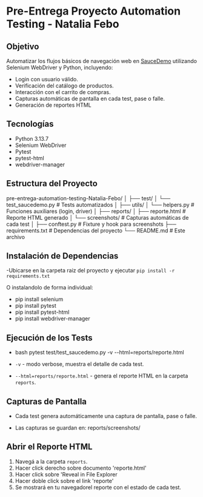 # Pre-Entrega Proyecto Automation Testing - Natalia Febo

## Objetivo
Automatizar los flujos básicos de navegación web en [SauceDemo](https://www.saucedemo.com) utilizando Selenium WebDriver y Python, incluyendo:

- Login con usuario válido.
- Verificación del catálogo de productos.
- Interacción con el carrito de compras.
- Capturas automáticas de pantalla en cada test, pase o falle.
- Generación de reportes HTML


## Tecnologías
- Python 3.13.7
- Selenium WebDriver
- Pytest
- pytest-html
- webdriver-manager


##  Estructura del Proyecto

pre-entrega-automation-testing-Natalia-Febo/
│
├── test/
│   └── test_saucedemo.py         # Tests automatizados
│
├── utils/
│   └── helpers.py                # Funciones auxiliares (login, driver)
│
├── reports/
│   ├── reporte.html              # Reporte HTML generado
│   └── screenshots/              # Capturas automáticas de cada test
│
├── conftest.py                   # Fixture y hook para screenshots
├── requirements.txt              # Dependencias del proyecto
└── README.md                     # Este archivo



## Instalación de Dependencias

-Ubicarse en la carpeta raiz del proyecto y ejecutar
`pip install -r requirements.txt`

O instalandolo de forma individual:

- pip install selenium
- pip install pytest
- pip install pytest-html
- pip install webdriver-manager


##  Ejecución de los Tests

- bash
pytest test/test_saucedemo.py -v --html=reports/reporte.html


- `-v` - modo verbose, muestra el detalle de cada test.
- `--html=reports/reporte.html` - genera el reporte HTML en la carpeta `reports`.



##  Capturas de Pantalla

- Cada test genera automáticamente una captura de pantalla, pase o falle.

- Las capturas se guardan en: reports/screenshots/




##  Abrir el Reporte HTML

1. Navegá a la carpeta `reports`.
2. Hacer click derecho sobre documento 'reporte.html'
3. Hacer click sobre 'Reveal in File Explorer
4. Hacer doble click sobre el link 'reporte'
5. Se mostrará en tu navegadorel reporte con el estado de cada test.

